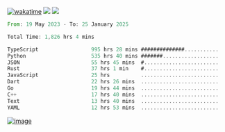 [![wakatime](https://wakatime.com/badge/user/00eead22-fb14-4dd0-ab8a-3625cafbd50d.svg)](https://wakatime.com/@00eead22-fb14-4dd0-ab8a-3625cafbd50d)
![](https://komarev.com/ghpvc/?username=flatypus)
![](https://pixel.flatypus.me/flatypus?type=tracker)
<!--START_SECTION:waka-->

```rust
From: 19 May 2023 - To: 25 January 2025

Total Time: 1,826 hrs 4 mins

TypeScript                 995 hrs 28 mins ##############...........   54.26 %
Python                     535 hrs 40 mins #######..................   29.20 %
JSON                       55 hrs 45 mins  #........................   03.04 %
Rust                       37 hrs 1 min    #........................   02.02 %
JavaScript                 25 hrs          .........................   01.36 %
Dart                       22 hrs 26 mins  .........................   01.22 %
Go                         19 hrs 44 mins  .........................   01.08 %
C++                        17 hrs 40 mins  .........................   00.96 %
Text                       13 hrs 40 mins  .........................   00.75 %
YAML                       12 hrs 53 mins  .........................   00.70 %
```

<!--END_SECTION:waka-->
[<img alt="image" src="https://github.com/flatypus/flatypus/assets/68029599/0a302dc1-501c-43a0-ae8d-37ec4817f3bd">](https://flatypus.me)

